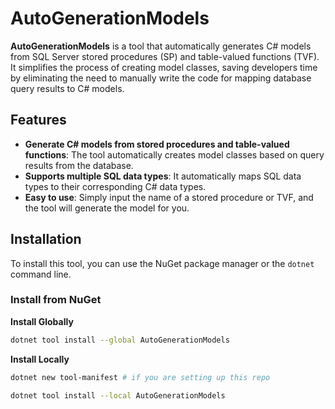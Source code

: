 # AutoGenerationModels

**AutoGenerationModels** is a tool that automatically generates C# models from SQL Server stored procedures (SP) and table-valued functions (TVF). It simplifies the process of creating model classes, saving developers time by eliminating the need to manually write the code for mapping database query results to C# models.


## Features

- **Generate C# models from stored procedures and table-valued functions**: The tool automatically creates model classes based on query results from the database.
- **Supports multiple SQL data types**: It automatically maps SQL data types to their corresponding C# data types.
- **Easy to use**: Simply input the name of a stored procedure or TVF, and the tool will generate the model for you.

## Installation

To install this tool, you can use the NuGet package manager or the `dotnet` command line.

### Install from NuGet

**Install Globally**
```bash
dotnet tool install --global AutoGenerationModels
```

**Install Locally**

```bash
dotnet new tool-manifest # if you are setting up this repo

dotnet tool install --local AutoGenerationModels
```
